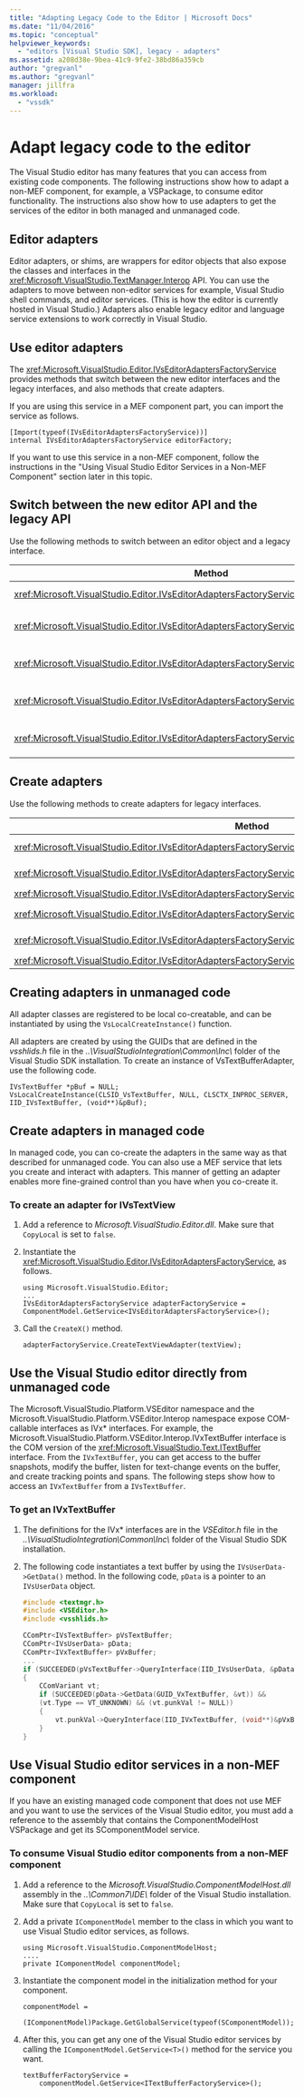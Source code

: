 ```yaml
---
title: "Adapting Legacy Code to the Editor | Microsoft Docs"
ms.date: "11/04/2016"
ms.topic: "conceptual"
helpviewer_keywords:
  - "editors [Visual Studio SDK], legacy - adapters"
ms.assetid: a208d38e-9bea-41c9-9fe2-38bd86a359cb
author: "gregvanl"
ms.author: "gregvanl"
manager: jillfra
ms.workload:
  - "vssdk"
---
```

# Adapt legacy code to the editor
The Visual Studio editor has many features that you can access from existing code components. The following instructions show how to adapt a non-MEF component, for example, a VSPackage, to consume editor functionality. The instructions also show how to use adapters to get the services of the editor in both managed and unmanaged code.

## Editor adapters
Editor adapters, or shims, are wrappers for editor objects that also expose the classes and interfaces in the <xref:Microsoft.VisualStudio.TextManager.Interop> API. You can use the adapters to move between non-editor services for example, Visual Studio shell commands, and editor services. (This is how the editor is currently hosted in Visual Studio.) Adapters also enable legacy editor and language service extensions to work correctly in Visual Studio.

## Use editor adapters
The <xref:Microsoft.VisualStudio.Editor.IVsEditorAdaptersFactoryService> provides methods that switch between the new editor interfaces and the legacy interfaces, and also methods that create adapters.

If you are using this service in a MEF component part, you can import the service as follows.

```
[Import(typeof(IVsEditorAdaptersFactoryService))]
internal IVsEditorAdaptersFactoryService editorFactory;
```

If you want to use this service in a non-MEF component, follow the instructions in the "Using Visual Studio Editor Services in a Non-MEF Component" section later in this topic.

## Switch between the new editor API and the legacy API
Use the following methods to switch between an editor object and a legacy interface.

|Method|Conversion|
|------------|----------------|
|<xref:Microsoft.VisualStudio.Editor.IVsEditorAdaptersFactoryService.GetBufferAdapter%2A>|Converts an <xref:Microsoft.VisualStudio.Text.ITextBuffer> to an <xref:Microsoft.VisualStudio.TextManager.Interop.IVsTextBuffer>.|
|<xref:Microsoft.VisualStudio.Editor.IVsEditorAdaptersFactoryService.GetDataBuffer%2A>|Converts an <xref:Microsoft.VisualStudio.TextManager.Interop.IVsTextBuffer> to an <xref:Microsoft.VisualStudio.Text.ITextBuffer>.|
|<xref:Microsoft.VisualStudio.Editor.IVsEditorAdaptersFactoryService.GetDocumentBuffer%2A>|Converts an <xref:Microsoft.VisualStudio.TextManager.Interop.IVsTextBuffer> to an <xref:Microsoft.VisualStudio.Text.ITextBuffer>.|
|<xref:Microsoft.VisualStudio.Editor.IVsEditorAdaptersFactoryService.GetViewAdapter%2A>|Converts an <xref:Microsoft.VisualStudio.Text.Editor.ITextView> to an <xref:Microsoft.VisualStudio.TextManager.Interop.IVsTextView>.|
|<xref:Microsoft.VisualStudio.Editor.IVsEditorAdaptersFactoryService.GetWpfTextView%2A>|Converts an <xref:Microsoft.VisualStudio.TextManager.Interop.IVsTextView> to an <xref:Microsoft.VisualStudio.Text.Editor.IWpfTextView>.|

## Create adapters
Use the following methods to create adapters for legacy interfaces.

|Method|Conversion|
|------------|----------------|
|<xref:Microsoft.VisualStudio.Editor.IVsEditorAdaptersFactoryService.CreateVsCodeWindowAdapter%2A>|Creates an <xref:Microsoft.VisualStudio.TextManager.Interop.IVsCodeWindow>.|
|<xref:Microsoft.VisualStudio.Editor.IVsEditorAdaptersFactoryService.CreateVsTextBufferAdapter%2A>|Creates an <xref:Microsoft.VisualStudio.TextManager.Interop.IVsTextBuffer> for a specified <xref:Microsoft.VisualStudio.Utilities.IContentType>.|
|<xref:Microsoft.VisualStudio.Editor.IVsEditorAdaptersFactoryService.CreateVsTextBufferAdapter%2A>|Creates an <xref:Microsoft.VisualStudio.TextManager.Interop.IVsTextBuffer>.|
|<xref:Microsoft.VisualStudio.Editor.IVsEditorAdaptersFactoryService.CreateVsTextBufferCoordinatorAdapter%2A>|Creates an <xref:Microsoft.VisualStudio.TextManager.Interop.IVsTextBufferCoordinator>.|
|<xref:Microsoft.VisualStudio.Editor.IVsEditorAdaptersFactoryService.CreateVsTextViewAdapter%2A>|Creates an <xref:Microsoft.VisualStudio.TextManager.Interop.IVsTextView> for an <xref:Microsoft.VisualStudio.Text.Editor.ITextViewRoleSet>.|
|<xref:Microsoft.VisualStudio.Editor.IVsEditorAdaptersFactoryService.CreateVsTextViewAdapter%2A>|Creates an <xref:Microsoft.VisualStudio.TextManager.Interop.IVsTextView>.|

## Creating adapters in unmanaged code
All adapter classes are registered to be local co-creatable, and can be instantiated by using the `VsLocalCreateInstance()` function.

All adapters are created by using the GUIDs that are defined in the *vsshlids.h* file in the *\..\VisualStudioIntegration\Common\Inc\\* folder of the Visual Studio SDK installation. To create an instance of VsTextBufferAdapter, use the following code.

```
IVsTextBuffer *pBuf = NULL;
VsLocalCreateInstance(CLSID_VsTextBuffer, NULL, CLSCTX_INPROC_SERVER, IID_IVsTextBuffer, (void**)&pBuf);
```

## Create adapters in managed code
In managed code, you can co-create the adapters in the same way as that described for unmanaged code. You can also use a MEF service that lets you create and interact with adapters. This manner of getting an adapter enables more fine-grained control than you have when you co-create it.

### To create an adapter for IVsTextView

1. Add a reference to *Microsoft.VisualStudio.Editor.dll*. Make sure that `CopyLocal` is set to `false`.

2. Instantiate the <xref:Microsoft.VisualStudio.Editor.IVsEditorAdaptersFactoryService>, as follows.

    ```
    using Microsoft.VisualStudio.Editor;
    ...
    IVsEditorAdaptersFactoryService adapterFactoryService = ComponentModel.GetService<IVsEditorAdaptersFactoryService>();
    ```

3. Call the `CreateX()` method.

    ```
    adapterFactoryService.CreateTextViewAdapter(textView);
    ```

## Use the Visual Studio editor directly from unmanaged code
The Microsoft.VisualStudio.Platform.VSEditor namespace and the Microsoft.VisualStudio.Platform.VSEditor.Interop namespace expose COM-callable interfaces as IVx* interfaces. For example, the Microsoft.VisualStudio.Platform.VSEditor.Interop.IVxTextBuffer interface is the COM version of the <xref:Microsoft.VisualStudio.Text.ITextBuffer> interface. From the `IVxTextBuffer`, you can get access to the buffer snapshots, modify the buffer, listen for text-change events on the buffer, and create tracking points and spans. The following steps show how to access an `IVxTextBuffer` from a `IVsTextBuffer`.

### To get an IVxTextBuffer

1. The definitions for the IVx\* interfaces are in the *VSEditor.h* file in the *\..\VisualStudioIntegration\Common\Inc\\* folder of the Visual Studio SDK installation.

2. The following code instantiates a text buffer by using the `IVsUserData->GetData()` method. In the following code, `pData` is a pointer to an `IVsUserData` object.

    ```cpp
    #include <textmgr.h>
    #include <VSEditor.h>
    #include <vsshlids.h>

    CComPtr<IVsTextBuffer> pVsTextBuffer;
    CComPtr<IVsUserData> pData;
    CComPtr<IVxTextBuffer> pVxBuffer;
    ...
    if (SUCCEEDED(pVsTextBuffer->QueryInterface(IID_IVsUserData, &pData))
    {
        CComVariant vt;
        if (SUCCEEDED(pData->GetData(GUID_VxTextBuffer, &vt)) &&
        (vt.Type == VT_UNKNOWN) && (vt.punkVal != NULL))
        {
            vt.punkVal->QueryInterface(IID_IVxTextBuffer, (void**)&pVxBuffer);
        }
    }
    ```

## Use Visual Studio editor services in a non-MEF component
If you have an existing managed code component that does not use MEF and you want to use the services of the Visual Studio editor, you must add a reference to the assembly that contains the ComponentModelHost VSPackage and get its SComponentModel service.

### To consume Visual Studio editor components from a non-MEF component

1. Add a reference to the *Microsoft.VisualStudio.ComponentModelHost.dll* assembly in the *\..\Common7\IDE\\* folder of the Visual Studio installation. Make sure that `CopyLocal` is set to `false`.

2. Add a private `IComponentModel` member to the class in which you want to use Visual Studio editor services, as follows.

    ```
    using Microsoft.VisualStudio.ComponentModelHost;
    ....
    private IComponentModel componentModel;
    ```

3. Instantiate the component model in the initialization method for your component.

    ```
    componentModel =
        (IComponentModel)Package.GetGlobalService(typeof(SComponentModel));
    ```

4. After this, you can get any one of the Visual Studio editor services by calling the `IComponentModel.GetService<T>()` method for the service you want.

    ```
    textBufferFactoryService =
        componentModel.GetService<ITextBufferFactoryService>();
    ```
